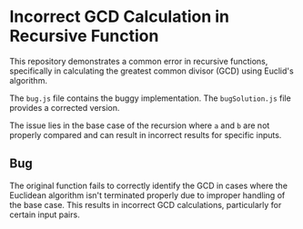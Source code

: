 # Incorrect GCD Calculation in Recursive Function

This repository demonstrates a common error in recursive functions, specifically in calculating the greatest common divisor (GCD) using Euclid's algorithm.

The `bug.js` file contains the buggy implementation. The `bugSolution.js` file provides a corrected version.

The issue lies in the base case of the recursion where `a` and `b` are not properly compared and can result in incorrect results for specific inputs.

## Bug

The original function fails to correctly identify the GCD in cases where the Euclidean algorithm isn't terminated properly due to improper handling of the base case.  This results in incorrect GCD calculations, particularly for certain input pairs.